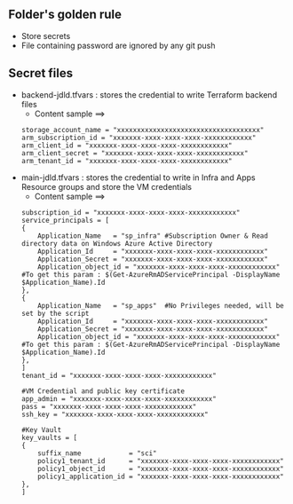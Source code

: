 Folder's golden rule
------------
-	Store secrets
-	File containing password are ignored by any git push


Secret files
------------
-	backend-jdld.tfvars : stores the credential to write Terraform backend files
    - Content sample ==>
    ```hcl
    storage_account_name = "xxxxxxxxxxxxxxxxxxxxxxxxxxxxxxxxxxxx"
    arm_subscription_id = "xxxxxxx-xxxx-xxxx-xxxx-xxxxxxxxxxxx"
    arm_client_id = "xxxxxxx-xxxx-xxxx-xxxx-xxxxxxxxxxxx"
    arm_client_secret = "xxxxxxx-xxxx-xxxx-xxxx-xxxxxxxxxxxx"
    arm_tenant_id = "xxxxxxx-xxxx-xxxx-xxxx-xxxxxxxxxxxx"
    ```
-	main-jdld.tfvars : stores the credential to write in Infra and Apps Resource groups and store the VM credentials
    - Content sample ==>
    ```hcl
    subscription_id = "xxxxxxx-xxxx-xxxx-xxxx-xxxxxxxxxxxx"
    service_principals = [
    {
        Application_Name   = "sp_infra" #Subscription Owner & Read directory data on Windows Azure Active Directory
        Application_Id     = "xxxxxxx-xxxx-xxxx-xxxx-xxxxxxxxxxxx"
        Application_Secret = "xxxxxxx-xxxx-xxxx-xxxx-xxxxxxxxxxxx"
        Application_object_id = "xxxxxxx-xxxx-xxxx-xxxx-xxxxxxxxxxxx" #To get this param : $(Get-AzureRmADServicePrincipal -DisplayName $Application_Name).Id
    },
    {
        Application_Name   = "sp_apps"  #No Privileges needed, will be set by the script 
        Application_Id     = "xxxxxxx-xxxx-xxxx-xxxx-xxxxxxxxxxxx"
        Application_Secret = "xxxxxxx-xxxx-xxxx-xxxx-xxxxxxxxxxxx"
        Application_object_id = "xxxxxxx-xxxx-xxxx-xxxx-xxxxxxxxxxxx" #To get this param : $(Get-AzureRmADServicePrincipal -DisplayName $Application_Name).Id
    },
    ]
    tenant_id = "xxxxxxx-xxxx-xxxx-xxxx-xxxxxxxxxxxx"

    #VM Credential and public key certificate
    app_admin = "xxxxxxx-xxxx-xxxx-xxxx-xxxxxxxxxxxx"
    pass = "xxxxxxx-xxxx-xxxx-xxxx-xxxxxxxxxxxx"
    ssh_key = "xxxxxxx-xxxx-xxxx-xxxx-xxxxxxxxxxxx"

    #Key Vault
    key_vaults = [
    {
        suffix_name            = "sci"
        policy1_tenant_id      = "xxxxxxx-xxxx-xxxx-xxxx-xxxxxxxxxxxx"
        policy1_object_id      = "xxxxxxx-xxxx-xxxx-xxxx-xxxxxxxxxxxx"
        policy1_application_id = "xxxxxxx-xxxx-xxxx-xxxx-xxxxxxxxxxxx"
    },
    ]
    ```